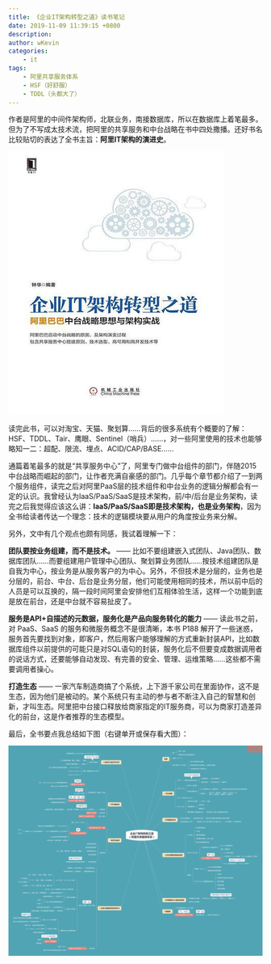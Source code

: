 ```yaml
---
title: 《企业IT架构转型之道》读书笔记
date: 2019-11-09 11:39:15 +0800
description: 
author: wKevin
categories: 
    - it
tags:
    - 阿里共享服务体系
    - HSF（好舒服）
    - TDDL（头都大了）
---
```


作者是阿里的中间件架构师，北联业务，南接数据库，所以在数据库上着笔最多。但为了不写成太技术流，把阿里的共享服务和中台战略在书中四处撒播。还好书名比较贴切的表达了全书主旨：**阿里IT架构的演进史**。

![](/images/post/../posts/2019-11-09-ali.it.art/s29445489.jpg)

读完此书，可以对淘宝、天猫、聚划算……背后的很多系统有个概要的了解：HSF、TDDL、Tair、鹰眼、Sentinel（哨兵）……，对一些阿里使用的技术也能够略知一二：超配、限流、埋点、ACID/CAP/BASE……

通篇着笔最多的就是“共享服务中心”了，阿里专门做中台组件的部门，伴随2015中台战略而崛起的部门，让作者充满自豪感的部门。几乎每个章节都介绍了一到两个服务组件，读完之后对阿里PaaS层的技术组件和中台业务的逻辑分解都会有一定的认识。我曾经认为IaaS/PaaS/SaaS是技术架构，前/中/后台是业务架构，读完之后我觉得应该这么讲：**IaaS/PaaS/SaaS即是技术架构，也是业务架构**，因为全书给读者传达一个理念：技术的逻辑模块要从用户的角度按业务来分解。

另外，文中有几个观点也颇有同感，我试着理解一下：

**团队要按业务组建，而不是技术。** —— 比如不要组建嵌入式团队、Java团队、数据库团队……而要组建用户管理中心团队、聚划算业务团队……按技术组建团队是自我为中心，按业务是从服务客户的为中心。另外，不但技术是分层的，业务也是分层的，前台、中台、后台是业务分层，他们可能使用相同的技术，所以前中后的人员是可以互换的，隔一段时间阿里会安排他们互相体验生活，这样一个功能到底是放在前台，还是中台就不容易扯皮了。

**服务是API+自描述的元数据，服务化是产品向服务转化的能力** —— 读此书之前，对 PaaS、SaaS 的服务和微服务概念不是很清晰，本书 P188 解开了一些迷惑，服务首先要找到对象，即客户，然后用客户能够理解的方式重新封装API，比如数据库组件以前提供的可能只是对SQL语句的封装，服务化后不但要变成数据调用者的说话方式，还要能够自动发现、有完善的安全、管理、运维策略……这些都不需要调用者操心。

**打造生态** —— 一家汽车制造商搞了个系统，上下游千家公司在里面协作，这不是生态，因为他们是被动的。某个系统只有主动的参与者不断注入自己的智慧和创新，才叫生态。阿里把中台接口释放给商家指定的IT服务商，可以为商家打造差异化的前台，这是作者推荐的生态模型。

最后，全书要点我总结如下图（右键单开或保存看大图）：

![](/images/posts/2019-11-09-ali.it.art/it.png)